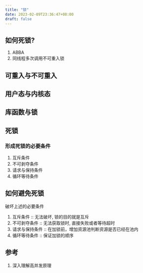 ```yaml
---
title: "锁"
date: 2023-02-09T23:36:47+08:00
draft: false
---
```



## 如何死锁?
1. ABBA
2. 同线程多次调用不可重入锁

## 可重入与不可重入


## 用户态与内核态


## 库函数与锁



## 死锁
### 形成死锁的必要条件
1. 互斥条件
2. 不可剥夺条件
3. 请求与保持条件
4. 循环等待条件

## 如何避免死锁
破坏上述的必要条件
1. 互斥条件 :: 无法破坏, 锁的目的就是互斥
2. 不可剥夺条件 :: 无法获取锁时, 直接失败或者等待超时
3. 请求与保持条件 :: 在加锁前，增加资源池判断资源是否已经在池内 
4. 循环等待条件 :: 保证加锁的顺序




## 参考
1. 深入理解高并发原理